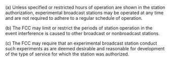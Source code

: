 (a) Unless specified or restricted hours of operation are shown in the station authorization, experimental broadcast stations may be operated at any time and are not required to adhere to a regular schedule of operation.

(b) The FCC may limit or restrict the periods of station operation in the event interference is caused to other broadcast or nonbroadcast stations.

(c) The FCC may require that an experimental broadcast station conduct such experiments as are deemed desirable and reasonable for development of the type of service for which the station was authorized.

